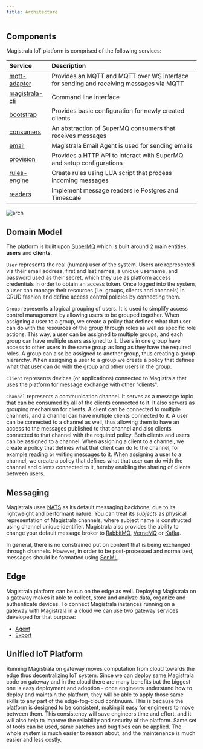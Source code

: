 ```yaml
---
title: Architecture
---
```


## Components

Magistrala IoT platform is comprised of the following services:

| Service                          | Description                                                                             |
| :------------------------------- | :-------------------------------------------------------------------------------------- |
| [mqtt-adapter][mqtt-adapter]     | Provides an MQTT and MQTT over WS interface for sending and receiving messages via MQTT |
| [magistrala-cli][magistrala-cli] | Command line interface                                                                  |
| [bootstrap][bootstrap]           | Provides basic configuration for newly created clients                                  |
| [consumers][consumers]           | An abstraction of SuperMQ consumers that receives messages                              |
| [email][email]                   | Magistrala Email Agent is used for sending emails                                       |
| [provision][provision]           | Provides a HTTP API to interact with SuperMQ and setup configurations                   |
| [rules-engine][rules-engine]     | Create rules using LUA script that process incoming messages                            |
| [readers][readers]               | Implement message readers ie Postgres and Timescale                                     |

![arch](../img/architecture.jpg)

## Domain Model

The platform is built upon [SuperMQ][supermq] which is built around 2 main entities: **users** and **clients**.

`User` represents the real (human) user of the system. Users are represented via their email address, first and last names, a unique username, and password used as their secret, which they use as platform access credentials in order to obtain an access token. Once logged into the system, a user can manage their resources (i.e. groups, clients and channels) in CRUD fashion and define access control policies by connecting them.

`Group` represents a logical grouping of users. It is used to simplify access control management by allowing users to be grouped together. When assigning a user to a group, we create a policy that defines what that user can do with the resources of the group through roles as well as specific role actions. This way, a user can be assigned to multiple groups, and each group can have multiple users assigned to it. Users in one group have access to other users in the same group as long as they have the required roles. A group can also be assigned to another group, thus creating a group hierarchy. When assigning a user to a group we create a policy that defines what that user can do with the group and other users in the group.

`Client` represents devices (or applications) connected to Magistrala that uses the platform for message exchange with other "clients".

`Channel` represents a communication channel. It serves as a message topic that can be consumed by all of the clients connected to it. It also servers as grouping mechanism for clients. A client can be connected to multiple channels, and a channel can have multiple clients connected to it. A user can be connected to a channel as well, thus allowing them to have an access to the messages published to that channel and also clients connected to that channel with the required policy. Both clients and users can be assigned to a channel. When assigning a client to a channel, we create a policy that defines what that client can do to the channel, for example reading or writing messages to it. When assigning a user to a channel, we create a policy that defines what that user can do with the channel and clients connected to it, hereby enabling the sharing of clients between users.

## Messaging

Magistrala uses [NATS][nats] as its default messaging backbone, due to its lightweight and performant nature. You can treat its _subjects_ as physical representation of Magistrala channels, where subject name is constructed using channel unique identifier. Magistrala also provides the ability to change your default message broker to [RabbitMQ][rabbitmq], [VerneMQ][vernemq] or [Kafka][kafka].

In general, there is no constrained put on content that is being exchanged through channels. However, in order to be post-processed and normalized, messages should be formatted using [SenML][senml].

## Edge

Magistrala platform can be run on the edge as well. Deploying Magistrala on a gateway makes it able to collect, store and analyze data, organize and authenticate devices. To connect Magistrala instances running on a gateway with Magistrala in a cloud we can use two gateway services developed for that purpose:

- [Agent][agent]
- [Export][export]

## Unified IoT Platform

Running Magistrala on gateway moves computation from cloud towards the edge thus decentralizing IoT system. Since we can deploy same Magistrala code on gateway and in the cloud there are many benefits but the biggest one is easy deployment and adoption - once engineers understand how to deploy and maintain the platform, they will be able to apply those same skills to any part of the edge-fog-cloud continuum. This is because the platform is designed to be consistent, making it easy for engineers to move between them. This consistency will save engineers time and effort, and it will also help to improve the reliability and security of the platform. Same set of tools can be used, same patches and bug fixes can be applied. The whole system is much easier to reason about, and the maintenance is much easier and less costly.

[mqtt-adapter]: https://github.com/absmach/magistrala/tree/main/tools/mqtt-benc
[magistrala-cli]: https://github.com/absmach/magistrala/tree/main/cli
[nats]: https://nats.io/
[rabbitmq]: https://www.rabbitmq.com/
[vernemq]: https://vernemq.com/
[kafka]: https://kafka.apache.org/
[senml]: https://tools.ietf.org/html/draft-ietf-core-senml-08
[agent]: ../dev-guide/edge.md
[export]: ../dev-guide/edge.md#export
[bootstrap]: https://github.com/absmach/magistrala/tree/main/bootstrap
[consumers]: https://github.com/absmach/magistrala/tree/main/consumers
[email]: https://github.com/absmach/magistrala/tree/main/internal/email
[provision]: https://github.com/absmach/magistrala/tree/main/provision
[rules-engine]: https://github.com/absmach/magistrala/tree/main/re
[readers]: https://github.com/absmach/magistrala/tree/main/readers
[supermq]: https://github.com/absmach/supermq
